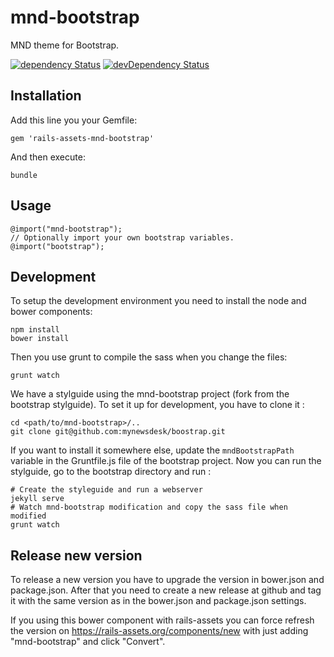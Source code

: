 mnd-bootstrap
=============

MND theme for Bootstrap.

[![dependency Status](https://david-dm.org/mynewsdesk/mnd-bootstrap.svg)](https://david-dm.org/mynewsdesk/mnd-bootstrap)
[![devDependency Status](https://david-dm.org/mynewsdesk/mnd-bootstrap/dev-status.svg)](https://david-dm.org/mynewsdesk/mnd-bootstrap#info=devDependencies)

Installation
------------
Add this line you your Gemfile:
```
gem 'rails-assets-mnd-bootstrap'
```

And then execute:
```
bundle
```

Usage
-----
```
@import("mnd-bootstrap");
// Optionally import your own bootstrap variables.
@import("bootstrap");
```

Development
-----------
To setup the development environment you need to install the node and bower
components:
```
npm install
bower install
```

Then you use grunt to compile the sass when you change the files:
```
grunt watch
```


We have a stylguide using the mnd-bootstrap project (fork from the bootstrap stylguide).
To set it up for development, you have to clone it :

```
cd <path/to/mnd-bootstrap>/..
git clone git@github.com:mynewsdesk/boostrap.git
```

If you want to install it somewhere else, update the ```mndBootstrapPath``` variable in the Gruntfile.js file of the bootstrap project.
Now you can run the stylguide, go to the bootstrap directory and run :

```
# Create the styleguide and run a webserver
jekyll serve
# Watch mnd-bootstrap modification and copy the sass file when modified
grunt watch
```

Release new version
-----------

To release a new version you have to upgrade the version in bower.json and package.json. After that you need to create a new release at github and tag it with the same version as in the bower.json and package.json settings.

If you using this bower component with rails-assets you can force refresh the version on https://rails-assets.org/components/new with just adding "mnd-bootstrap" and click "Convert".
